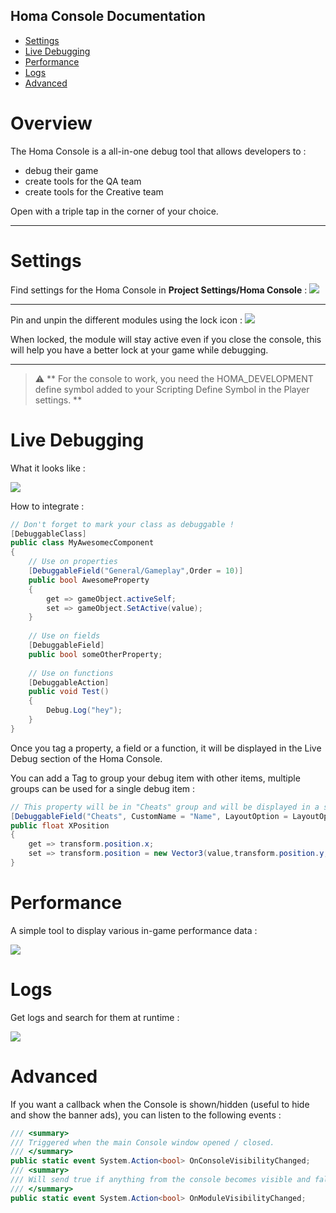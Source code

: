 ## Homa Console Documentation

* [Settings](#settings)
* [Live Debugging](#live-debugging)
* [Performance](#performance)
* [Logs](#logs)
* [Advanced](#advanced)

# Overview
The Homa Console is a all-in-one debug tool that allows developers to :
- debug their game
- create tools for the QA team
- create tools for the Creative team

Open with a triple tap in the corner of your choice.

---

# Settings
Find settings for the Homa Console in **Project Settings/Homa Console** :
![](Documentation~/settings.png)

---

Pin and unpin the different modules using the lock icon :
![](Documentation~/lock.png)

When locked, the module will stay active even if you close the console, this will help you have a better lock at your game while debugging.

---

> :warning: ** For the console to work, you need the HOMA_DEVELOPMENT define symbol added to your Scripting Define Symbol in the Player settings. **

# Live Debugging
What it looks like :

![](Documentation~/live-debug.png)

How to integrate :

```csharp
// Don't forget to mark your class as debuggable !
[DebuggableClass]
public class MyAwesomecComponent
{
    // Use on properties
    [DebuggableField("General/Gameplay",Order = 10)]
    public bool AwesomeProperty
    {
        get => gameObject.activeSelf;
        set => gameObject.SetActive(value);
    }
    
    // Use on fields
    [DebuggableField]
    public bool someOtherProperty;
    
    // Use on functions
    [DebuggableAction]
    public void Test()
    {
        Debug.Log("hey");
    }
}
```

Once you tag a property, a field or a function, it will be displayed in the Live Debug section of the Homa Console.

You can add a Tag to group your debug item with other items, multiple groups can be used for a single debug item :

```csharp
// This property will be in "Cheats" group and will be displayed in a slider with range 0 to 1
[DebuggableField("Cheats", CustomName = "Name", LayoutOption = LayoutOption.Slider, Min = 0, Max = 1)]
public float XPosition
{
    get => transform.position.x;
    set => transform.position = new Vector3(value,transform.position.y,transform.position.z);
}
```

# Performance
A simple tool to display various in-game performance data :

![](Documentation~/performance.png)
# Logs
Get logs and search for them at runtime :

![](Documentation~/logs.png)

# Advanced

If you want a callback when the Console is shown/hidden (useful to hide and show the banner ads), you can listen to the following events :

```csharp
/// <summary>
/// Triggered when the main Console window opened / closed.
/// </summary>
public static event System.Action<bool> OnConsoleVisibilityChanged;
/// <summary>
/// Will send true if anything from the console becomes visible and false when everything from the console is hidden.
/// </summary>
public static event System.Action<bool> OnModuleVisibilityChanged;
```